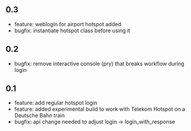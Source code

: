 ## 0.3

* feature: weblogin for airport hotspot added
* bugfix: instantiate hotspot class before using it

## 0.2

* bugfix: remove interactive console (pry) that breaks workflow during login

## 0.1

* feature: add regular hotspot login
* feature: added experimental build to work with Telekom Hotspot on a Deutsche Bahn train
* bugfix: api change needed to adjust login -> login_with_response

